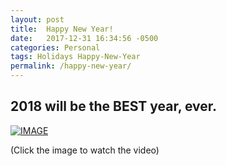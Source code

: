 ```yaml
---
layout: post
title:  Happy New Year!
date:   2017-12-31 16:34:56 -0500
categories: Personal
tags: Holidays Happy-New-Year
permalink: /happy-new-year/
---
```


## 2018 will be the BEST year, ever.

[![IMAGE](https://img.youtube.com/vi/AJ_KVElri1g/0.jpg)](https://www.youtube.com/watch?v=AJ_KVElri1g)

(Click the image to watch the video)
